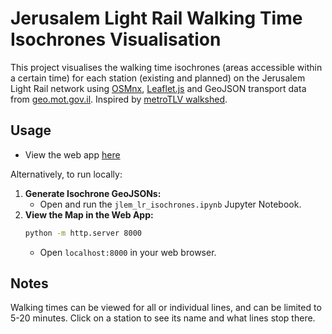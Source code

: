 # Jerusalem Light Rail Walking Time Isochrones Visualisation
This project visualises the walking time isochrones (areas accessible within a certain time) for each station (existing and planned) on the Jerusalem Light Rail network using [OSMnx](https://github.com/gboeing/osmnx), [Leaflet.js](https://github.com/Leaflet/Leaflet) and GeoJSON transport data from [geo.mot.gov.il](geo.mot.gov.il). Inspired by [metroTLV walkshed](https://github.com/elad661/metroTLV_walkshed).


## Usage

- View the web app [here](https://omgaler.github.io/Jlem-Walking-Map/)

Alternatively, to run locally:
1. **Generate Isochrone GeoJSONs:**
    - Open and run the `jlem_lr_isochrones.ipynb` Jupyter Notebook.
2. **View the Map in the Web App:**
    ```bash
    python -m http.server 8000
    ```
    - Open `localhost:8000` in your web browser.

## Notes
Walking times can be viewed for all or individual lines, and can be limited to 5-20 minutes. Click on a station to see its name and what lines stop there. 
